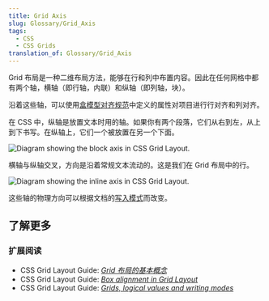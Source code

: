 ```yaml
---
title: Grid Axis
slug: Glossary/Grid_Axis
tags:
  - CSS
  - CSS Grids
translation_of: Glossary/Grid_Axis
---
```

<p>Grid 布局是一种二维布局方法，能够在行和列中布置内容。因此在任何网格中都有两个轴，横轴（即行轴，内联）和纵轴（即列轴，块）。</p>

<p>沿着这些轴，可以使用<a href="/zh-CN/docs/Web/CSS/CSS_Grid_Layout/Box_Alignment_in_CSS_Grid_Layout">盒模型对齐规范</a>中定义的属性对项目进行行对齐和列对齐。</p>

<p>在 CSS 中，纵轴是放置文本时用的轴。如果你有两个段落，它们从右到左，从上到下书写。在纵轴上，它们一个被放置在另一个下面。</p>

<p><img alt="Diagram showing the block axis in CSS Grid Layout." src="7_block_axis.png"></p>

<p>横轴与纵轴交叉，方向是沿着常规文本流动的。这是我们在 Grid 布局中的行。</p>

<p><img alt="Diagram showing the inline axis in CSS Grid Layout." src="7_inline_axis.png"></p>

<p>这些轴的物理方向可以根据文档的<a href="/zh-CN/docs/Web/CSS/CSS_Grid_Layout/CSS_Grid_Logical_Values_and_Writing_Modes">写入模式</a>而改变。</p>

<h2 id="了解更多">了解更多</h2>

<h3 id="扩展阅读">扩展阅读</h3>

<ul>
 <li>CSS Grid Layout Guide: <em><a href="/zh-CN/docs/Web/CSS/CSS_Grid_Layout/Basic_Concepts_of_Grid_Layout">Grid 布局的基本概念</a></em></li>
 <li>CSS Grid Layout Guide: <em><a href="/zh-CN/docs/Web/CSS/CSS_Grid_Layout/Box_Alignment_in_CSS_Grid_Layout">Box alignment in Grid Layout</a></em></li>
 <li>CSS Grid Layout Guide: <em><a href="/zh-CN/docs/Web/CSS/CSS_Grid_Layout/CSS_Grid_Logical_Values_and_Writing_Modes">Grids, logical values and writing modes</a></em></li>
</ul>
